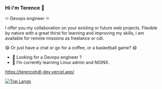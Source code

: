 ### Hi i'm Terence 👋

<!--
**TerenceHilderal/TerenceHilderal** is a ✨ _special_ ✨ repository because its `README.md` (this file) appears on your GitHub profile.

Here are some ideas to get you started:

- 🤔 I’m looking for help with ...
- 💬 Ask me about ...
- 📫 How to reach me: ...
- 😄 Pronouns: ...
- ⚡ Fun fact: ...
- - - 👯 I’m looking to collaborate on projec


-->
♾️  Devops engineer   ♾️ 
 


I offer you my collaboration on your existing or future web projects.
Flexible by nature with a great thirst for learning and improving my skills, i am available for remote missions as freelance or cdi.

😄 Or just have a chat or go for a coffee, or a basketball game? 😄

- 🔭 Looking for a Devops engineer ? 
- 🌱 I’m currently learning Linux admin and NGINX.

https://terencehdl-dev.vercel.app/





[![Top Langs](https://github-readme-stats.vercel.app/api/top-langs/?username=TerenceHilderal&theme=gotham&layout=compact&langs_count=8)](https://github.com/anuraghazra/github-readme-stats)


